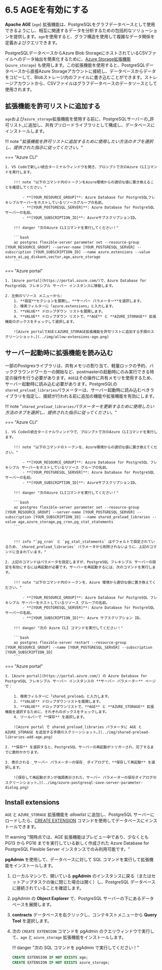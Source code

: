 # 6.5 AGEを有効にする

**Apache AGE** (`age`) 拡張機能は、PostgreSQLをグラフデータベースとして使用できるようにし、相互に関連するデータを分析するための包括的なソリューションを提供します。`age`を使用すると、グラフ構造を使用して複雑なデータ関係を定義およびクエリできます。

PostgreSQLデータベースからAzure Blob StorageにホストされているCSVファイルへのデータ抽出を簡素化するために、[Azure Storage拡張機能](https://learn.microsoft.com/azure/postgresql/flexible-server/how-to-use-pg-azure-storage) (`azure_storage`) も使用します。この拡張機能を使用すると、PostgreSQLデータベースから直接Azure Storageアカウントに接続し、データベースからデータをコピーして、Blobストレージ内のファイルに書き込むことができます。ストレージアカウントから、CSVファイルはグラフデータベースのデータソースとして使用されます。

## 拡張機能を許可リストに追加する

`age`および`azure_storage`拡張機能を使用する前に、PostgreSQLサーバーの_許可リスト_に追加し、共有プリロードライブラリとして構成し、データベースにインストールします。

!!! note "_拡張機能を許可リストに追加するために使用したい方法のタブを選択し、提供された指示に従ってください。_"

=== "Azure CLI"

    1. VS Codeで新しい統合ターミナルウィンドウを開き、プロンプトで次のAzure CLIコマンドを実行します。

        !!! note "以下のコマンド内のトークンをAzure環境からの適切な値に置き換えることを確認してください。"
    
            - **[YOUR_RESOURCE_GROUP]**: Azure Database for PostgreSQLフレキシブルサーバーをホストしているリソースグループの名前。
            - **[YOUR_POSTGRESQL_SERVER]**: Azure Database for PostgreSQLサーバーの名前。
            - **[YOUR_SUBSCRIPTION_ID]**: AzureサブスクリプションID。
        
        !!! danger "次のAzure CLIコマンドを実行してください！"

        ```bash
        az postgres flexible-server parameter set --resource-group [YOUR_RESOURCE_GROUP] --server-name [YOUR_POSTGRESQL_SERVER] --subscription [YOUR_SUBSCRIPTION_ID] --name azure.extensions --value azure_ai,pg_diskann,vector,age,azure_storage
        ```

=== "Azure portal"

    1. [Azure portal](https://portal.azure.com/)で、Azure Database for PostgreSQL フレキシブル サーバー インスタンスに移動します。

    2. 左側のリソース メニューから:
        1. **設定**セクションを展開し、**サーバー パラメーター**を選択します。
        2. 検索フィルターに「azure.extensions」と入力します。
        3. **VALUE** ドロップダウン リストを展開します。
        4. **VALUE** ドロップダウン リストで、**AGE** と **AZURE_STORAGE** 拡張機能のボックスをチェックして選択します。

        ![Azure portalでAGEとAZURE_STORAGE拡張機能を許可リストに追加する手順のスクリーンショット。](../img/allow-extensions-age.png)

## サーバー起動時に拡張機能を読み込む

一部のPostgresライブラリは、共有メモリの割り当て、軽量ロックの予約、バックグラウンドワーカーの開始など、postmasterの起動時にのみ実行できる特定の操作を行う必要があります。`AGE`はその操作に共有メモリを使用するため、サーバー起動時に読み込む必要があります。PostgreSQLの`shared_preload_libraries`パラメーターは、サーバー起動時に読み込むべきライブラリを指定し、接続が行われる前に追加の機能や拡張機能を有効にします。

!!! note "_`shared_preload_libraries`パラメーターを更新するために使用したい方法のタブを選択し、提供された指示に従ってください。_"

=== "Azure CLI"

    1. VS Codeの統合ターミナルウィンドウで、プロンプトで次のAzure CLIコマンドを実行します。

        !!! note "以下のコマンドのトークンを、Azure環境からの適切な値に置き換えてください。"
    
            - **[YOUR_RESOURCE_GROUP]**: Azure Database for PostgreSQL フレキシブル サーバーをホストしているリソース グループの名前。
            - **[YOUR_POSTGRESQL_SERVER]**: Azure Database for PostgreSQL サーバーの名前。
            - **[YOUR_SUBSCRIPTION_ID]**: AzureサブスクリプションID。

        !!! danger "次のAzure CLIコマンドを実行してください！"

        ```bash
        az postgres flexible-server parameter set --resource-group [YOUR_RESOURCE_GROUP] --server-name [YOUR_POSTGRESQL_SERVER] --subscription [YOUR_SUBSCRIPTION_ID] --name shared_preload_libraries --value age,azure_storage,pg_cron,pg_stat_statements
        ```

    
        !!! info "`pg_cron` と `pg_stat_statements` はデフォルトで設定されているため、`shared_preload_libraries` パラメータから削除されないように、上記のコマンドに含まれています。"

    2. 上記のコマンドはパラメータを設定しますが、PostgreSQL フレキシブル サーバーの設定を有効にするには再起動が必要です。サーバーを再起動するには、次のコマンドを実行します。

        !!! note "以下のコマンド内のトークンを、Azure 環境から適切な値に置き換えてください。"
    
            - **[YOUR_RESOURCE_GROUP]**: Azure Database for PostgreSQL フレキシブル サーバーをホストしているリソース グループの名前。
            - **[YOUR_POSTGRESQL_SERVER]**: Azure Database for PostgreSQL サーバーの名前。
            - **[YOUR_SUBSCRIPTION_ID]**: Azure サブスクリプション ID。

        !!! danger "次の Azure CLI コマンドを実行してください！"

        ```bash
        az postgres flexible-server restart --resource-group [YOUR_RESOURCE_GROUP] --name [YOUR_POSTGRESQL_SERVER] --subscription [YOUR_SUBSCRIPTION_ID]
        ```

=== "Azure portal"

    1. [Azure portal](https://portal.azure.com/) の Azure Database for PostgreSQL フレキシブル サーバー インスタンスの **サーバー パラメーター** ページで：

        1. 検索フィルターに「shared_preload」と入力します。
        2. **VALUE** ドロップダウンリストを展開します。
        3. **VALUE** ドロップダウンリストで、**AGE** と **AZURE_STORAGE** 拡張機能を選択するために、それぞれのボックスをチェックします。
        4. ツールバーで **保存** を選択します。

        ![Azure portal で shared_preload_libraries パラメータに AGE と AZURE_STORAGE を追加する手順のスクリーンショット。](../img/shared-preload-libraries-add-age.png)

    2. **保存** を選択すると、PostgreSQL サーバーの再起動がトリガーされ、完了するまでに数秒かかります。

    3. 表示される _サーバー パラメーターの保存_ ダイアログで、**保存して再起動** を選択します。

        ![保存して再起動ボタンが強調表示された、サーバー パラメーターの保存ダイアログのスクリーンショット。](../img/azure-postgresql-save-server-parameter-dialog.png)

## Install extensions

`AGE` と `AZURE_STORAGE` 拡張機能を _allowlist_ に追加し、PostgreSQL サーバーにロードしたら、[CREATE EXTENSION](https://www.postgresql.org/docs/current/sql-createextension.html) コマンドを使用してデータベースにインストールできます。

!!! warning "現時点では、AGE 拡張機能はプレビュー中であり、少なくとも PG13 から PG16 までを実行している新しく作成された Azure Database for PostgreSQL Flexible Server インスタンスでのみ利用可能です。"

**pgAdmin** を使用して、データベースに対して SQL コマンドを実行して拡張機能をインストールします。

1. ローカルマシンで、開いている **pgAdmin** のインスタンスに戻る（またはセットアップタスクの後に閉じた場合は開く）し、PostgreSQL データベースに接続されていることを確認します。

2. pgAdmin の **Object Explorer** で、PostgreSQL サーバーの下にあるデータベースを展開します。

3. **contracts** データベースを右クリックし、コンテキストメニューから **Query Tool** を選択します。

4. 次の `CREATE EXTENSION` コマンドを pgAdmin のクエリウィンドウで実行して、`age` と `azure_storage` 拡張機能をインストールします。

    !!! danger "次の SQL コマンドを pgAdmin で実行してください！"

    ```sql title=""
    CREATE EXTENSION IF NOT EXISTS age;
    CREATE EXTENSION IF NOT EXISTS azure_storage;
    ```
